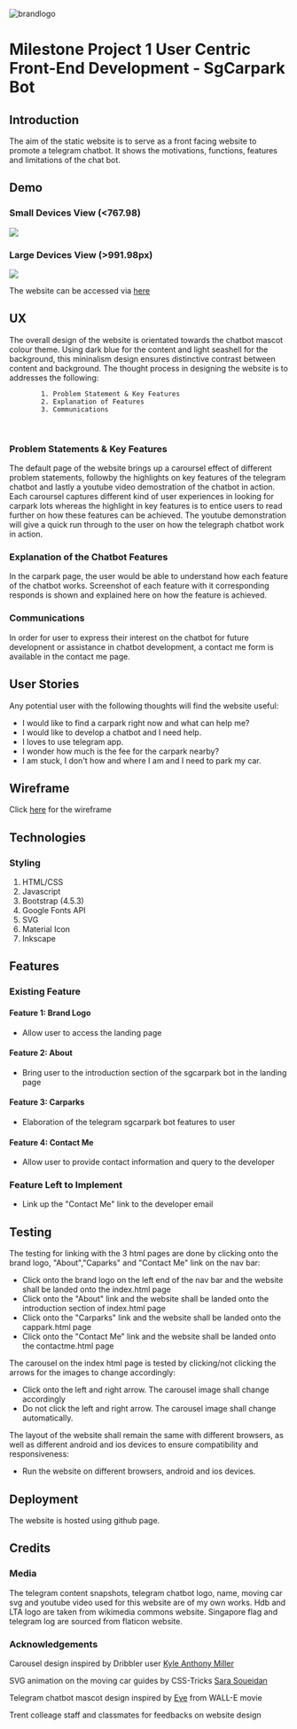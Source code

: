 ![brandlogo](https://github.com/simplyedwin/trent_dip_in_fsswd_project_1/blob/main/images/brandlogo.svg?raw=true)

# Milestone Project 1 User Centric Front-End Development - SgCarpark Bot
## Introduction
The aim of the static website is to serve as a front facing website to promote a telegram chatbot. It 
shows the motivations, functions, features and limitations of the chat bot.

## Demo
### Small Devices View (<767.98)
![](https://github.com/simplyedwin/trent_dip_in_fsswd_project_1/blob/main/images/sgcarparkchatbotmobile.gif)
### Large Devices View (>991.98px)
![](https://github.com/simplyedwin/trent_dip_in_fsswd_project_1/blob/main/images/sgcarparkchatbotwebsite.gif)

The website can be accessed via [here](http://simplyedwin.github.io/trent_dip_in_fsswd_project_1/)

## UX
The overall design of the website is orientated towards the chatbot mascot colour theme. Using dark blue for the content and light seashell for the background, this mininalism design ensures distinctive contrast between content and background. The thought process in designing the website is to addresses the following:

            1. Problem Statement & Key Features 
            2. Explanation of Features
            3. Communications          
 <br />

### Problem Statements & Key Features
The default page of the website brings up a caroursel effect of different problem statements, followby the highlights on key features of the telegram chatbot and lastly a youtube video demostration of the chatbot in action. Each caroursel captures different kind of user experiences in looking for carpark lots whereas the highlight in key features is to entice users to read further on how these features can be achieved. The youtube demonstration will give a quick run through to the user on how the telegraph chatbot work in action.

### Explanation of the Chatbot Features
In the carpark page, the user would be able to understand how each feature of the chatbot works. Screenshot of each feature with it corresponding responds is shown and explained here on how the feature is achieved.  

### Communications
In order for user to express their interest on the chatbot for future developnent or assistance in chatbot development, a contact me form is available in the contact me page.

## User Stories
Any potential user with the following thoughts will find the website useful:
* I would like to find a carpark right now and what can help me?
* I would like to develop a chatbot and I need help.
* I loves to use telegram app.
* I wonder how much is the fee for the carpark nearby?
* I am stuck, I don't how and where I am and I need to park my car.

## Wireframe
Click [here](https://xd.adobe.com/view/409d51f7-1a99-4eec-8195-180f2b30f5ea-15ce/) for the wireframe

## Technologies
### Styling
1. HTML/CSS 
2. Javascript
3. Bootstrap (4.5.3)
4. Google Fonts API
5. SVG
6. Material Icon
7. Inkscape

## Features
### Existing Feature
#### Feature 1: Brand Logo 
- Allow user to access the landing page
#### Feature 2: About 
- Bring user to the introduction section of the sgcarpark bot in the landing page
#### Feature 3: Carparks 
- Elaboration of the telegram sgcarpark bot features to user
#### Feature 4: Contact Me 
- Allow user to provide contact information and query to the developer

### Feature Left to Implement
- Link up the "Contact Me" link to the developer email

## Testing
The testing for linking with the 3 html pages are done by clicking onto the brand logo, "About","Caparks" and "Contact Me" link on the nav bar:
- Click onto the brand logo on the left end of the nav bar and the website shall be landed onto the index.html page
- Click onto the "About" link and the website shall be landed onto the introduction section of index.html page
- Click onto the "Carparks" link and the website shall be landed onto the cappark.html page
- Click onto the "Contact Me" link and the website shall be landed onto the contactme.html page

The carousel on the index html page is tested by clicking/not clicking the arrows for the images to change accordingly:
- Click onto the left and right arrow. The carousel image shall change accordingly 
- Do not click the left and right arrow. The carousel image shall change automatically.

The layout of the website shall remain the same with different browsers, as well as different android and ios devices to ensure compatibility and responsiveness:
- Run the website on different browsers, android and ios devices.

## Deployment
The website is hosted using github page. 

## Credits
### Media
The telegram content snapshots, telegram chatbot logo, name, moving car svg and youtube video used for this website are of my own works. Hdb and LTA logo are taken from wikimedia commons website. Singapore flag and telegram log are sourced from flaticon website.  

### Acknowledgements

Carousel design inspired by Dribbler user [Kyle Anthony Miller](https://dribbble.com/shots/14520357-Empty-States)

SVG animation on the moving car guides by CSS-Tricks [Sara Soueidan](https://css-tricks.com/guide-svg-animations-smil/) 

Telegram chatbot mascot design inspired by [Eve](https://disney.fandom.com/wiki/EVE) from WALL-E movie

Trent colleage staff and classmates for feedbacks on website design